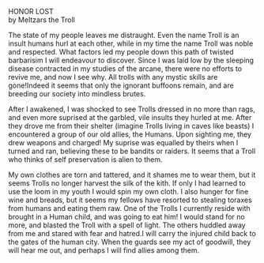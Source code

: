 HONOR LOST  
by Meltzars the Troll  
  
The state of my people leaves me distraught. Even the name Troll is an insult humans hurl at each other, while in my time the name Troll was noble and respected. What factors led my people down this path of twisted barbarisim I will endeavour to discover. Since I was laid low by the sleeping disease contracted in my studies of the arcane, there were no efforts to revive me, and now I see why. All trolls with any mystic skills are gone!Indeed it seems that only the ignorant buffoons remain, and are breeding our society into mindless brutes.  
  
After I awakened, I was shocked to see Trolls dressed in no more than rags, and even more suprised at the garbled, vile insults they hurled at me. After they drove me from their shelter (imagine Trolls living in caves like beasts) I encountered a group of our old allies, the Humans. Upon sighting me, they drew weapons and charged! My suprise was equalled by theirs when I turned and ran, believing these to be bandits or raiders. It seems that a Troll who thinks of self preservation is alien to them.  
  
My own clothes are torn and tattered, and it shames me to wear them, but it seems Trolls no longer harvest the silk of the kith. If only I had learned to use the loom in my youth I would spin my own cloth. I also hunger for fine wine and breads, but it seems my fellows have resorted to stealing toraxes from humans and eating them raw. One of the Trolls I currently reside with brought in a Human child, and was going to eat him! I would stand for no more, and blasted the Troll with a spell of light. The others huddled away from me and stared with fear and hatred.I will carry the injured child back to the gates of the human city. When the guards see my act of goodwill, they will hear me out, and perhaps I will find allies among them.  
